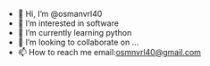 - 👋 Hi, I’m @osmanvrl40
- 👀 I’m interested in software
- 🌱 I’m currently learning python
- 💞️ I’m looking to collaborate on ...
- 📫 How to reach me email:osmnvrl40@gmail.com

<!---
osmanvrl40/osmanvrl40 is a ✨ special ✨ repository because its `README.md` (this file) appears on your GitHub profile.
You can click the Preview link to take a look at your changes.
--->
